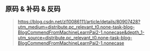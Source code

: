 ## 原码 & 补码 & 反码

> https://blog.csdn.net/zl10086111/article/details/80907428?utm_medium=distribute.pc_relevant_t0.none-task-blog-BlogCommendFromMachineLearnPai2-1.nonecase&depth_1-utm_source=distribute.pc_relevant_t0.none-task-blog-BlogCommendFromMachineLearnPai2-1.nonecase